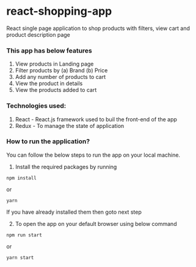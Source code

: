# react-shopping-app
React single page application to shop products with filters, view cart and product description page

### This app has below features

1. View products in Landing page
2. Filter products by (a) Brand (b) Price
3. Add any number of products to cart
4. View the product in details
5. View the products added to cart

### Technologies used:
1. React - React.js framework used to buil the front-end of the app
2. Redux - To manage the state of application

### How to run the application?
You can follow the below steps to run the app on your local machine.

1. Install the required packages by running
  ```
  npm install
  ```
  or 
  ```
  yarn
  ```
  If you have already installed them then goto next step
  
2. To open the app on your default browser using below command
  ```
  npm run start
  ```
  or
  ```
  yarn start
  ```
